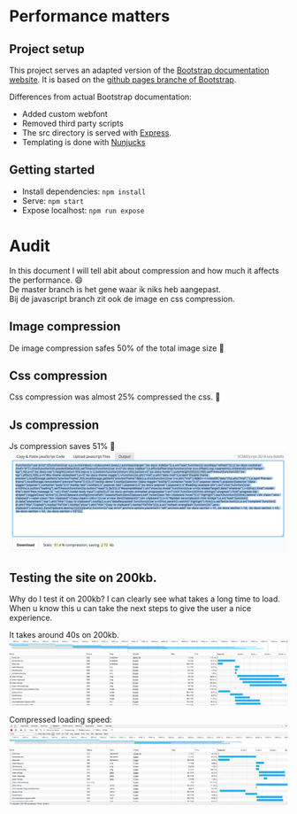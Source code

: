 # Performance matters

## Project setup

This project serves an adapted version of the [Bootstrap documentation website](http://getbootstrap.com/). It is based on the [github pages branche of Bootstrap](https://github.com/twbs/bootstrap/tree/gh-pages).

Differences from actual Bootstrap documentation:

- Added custom webfont
- Removed third party scripts
- The src directory is served with [Express](https://expressjs.com/).
- Templating is done with [Nunjucks](https://mozilla.github.io/nunjucks/)

## Getting started

- Install dependencies: `npm install`
- Serve: `npm start`
- Expose localhost: `npm run expose`

# Audit
In this document I will tell abit about compression and how much it
affects the performance. :smile:  
De master branch is het gene waar ik niks heb aangepast.  
Bij de javascript branch zit ook de image en css compression.  

## Image compression
De image compression safes 50% of the total image size :thinking:

## Css compression
Css compression was almost 25% compressed the css. :thinking:

## Js compression
Js compression saves 51% :thinking:
![](js_compression.png)

## Testing the site on 200kb.
Why do I test it on 200kb? I can clearly see what takes a long time to load.
When u know this u can take the next steps to give the user a nice experience.  

It takes around 40s on 200kb.
![](uncompressed.png)  

Compressed loading speed:
![](compression.png)
